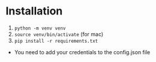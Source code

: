 # Installation

1. `python -m venv venv`
2. `source venv/bin/activate` (for mac)
3. `pip install -r requirements.txt`

- You need to add your credentials to the config.json file